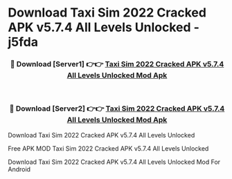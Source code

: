 # Download Taxi Sim 2022 Cracked APK v5.7.4 All Levels Unlocked - j5fda



<div align="center">
<h3>🔴 Download [Server1] 👉👉 <a href="https://momento.my/?title=Taxi_Sim_2022_Cracked_APK_v5.7.4_All_Levels_Unlocked">Taxi Sim 2022 Cracked APK v5.7.4 All Levels Unlocked Mod Apk</a></h3><br>

<h3>🔴 Download [Server2] 👉👉 <a href="https://momento.my/?title=Taxi_Sim_2022_Cracked_APK_v5.7.4_All_Levels_Unlocked">Taxi Sim 2022 Cracked APK v5.7.4 All Levels Unlocked Mod Apk</a></h3>
</div>



Download Taxi Sim 2022 Cracked APK v5.7.4 All Levels Unlocked 

Free APK MOD Taxi Sim 2022 Cracked APK v5.7.4 All Levels Unlocked 

Download Taxi Sim 2022 Cracked APK v5.7.4 All Levels Unlocked Mod For Android
